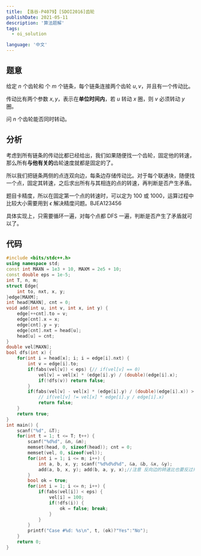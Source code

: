 ```yaml
---
title: 【洛谷-P4079】[SDOI2016]齿轮
publishDate: 2021-05-11
description: '算法题解'
tags:
  - oi_solution

language: '中文'
---
```



## 题意

给定 $n$ 个齿轮和 个 $m$ 个链条，每个链条连接两个齿轮 $u, v$，并且有一个传动比。

传动比有两个参数 $x, y$，表示在**单位时间内**，若 $u$ 转动 $x$ 圈，则 $v$ 必须转动 $y$ 圈。

问 $n$ 个齿轮能否同时转动。

## 分析

考虑到所有链条的传动比都已经给出，我们如果随便找一个齿轮，固定他的转速，那么所有**与他有关的**齿轮速度就都是固定的了。

所以我们把链条两侧的点连双向边，每条边存储传动比。对于每个联通块，随便找一个点，固定其转速，之后求出所有与其相连的点的转速，再判断是否产生矛盾。

题目卡精度，所以在固定第一个点的转速时，可以定为 $100$ 或 $1000$，运算过程中比较大小需要用到 $\epsilon$ 解决精度问题。BJEA123456

具体实现上，只需要循环一遍，对每个点都 DFS 一遍，判断是否产生了矛盾就可以了。

## 代码

```cpp
#include <bits/stdc++.h>
using namespace std;
const int MAXN = 1e3 + 10, MAXM = 2e5 + 10;
const double eps = 1e-5;
int T, n, m;
struct Edge{
    int to, nxt, x, y;
}edge[MAXM];
int head[MAXN], cnt = 0;
void add(int u, int v, int x, int y) {
    edge[++cnt].to = v;
    edge[cnt].x = x;
    edge[cnt].y = y;
    edge[cnt].nxt = head[u];
    head[u] = cnt;
}
double vel[MAXN];
bool dfs(int x) {
    for(int i = head[x]; i; i = edge[i].nxt) {
        int v = edge[i].to;
        if(fabs(vel[v]) < eps) {// if(vel[v] == 0)
            vel[v] = vel[x] * (edge[i].y) / (double)(edge[i].x);
            if(!dfs(v)) return false;
        }
        if(fabs(vel[v] - vel[x] * (edge[i].y) / (double)(edge[i].x)) > eps) 
            // if(vel[v] != vel[x] * edge[i].y / edge[i].x)
            return false;
    }
    return true;
}
int main() {
    scanf("%d", &T);
    for(int t = 1; t <= T; t++) {
        scanf("%d%d", &n, &m);
        memset(head, 0, sizeof(head)); cnt = 0;
        memset(vel, 0, sizeof(vel));
        for(int i = 1; i <= m; i++) {
            int a, b, x, y; scanf("%d%d%d%d", &a, &b, &x, &y);
            add(a, b, x, y); add(b, a, y, x);//注意 反向边的转速比也要反过来
        }
        bool ok = true;
        for(int i = 1; i <= n; i++) {
            if(fabs(vel[i]) < eps) {
                vel[i] = 100;
                if(!dfs(i)) {
                    ok = false; break;
                }
            }
        }
        printf("Case #%d: %s\n", t, (ok)?"Yes":"No");
    }
    return 0;
}
```



